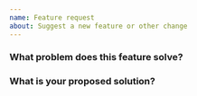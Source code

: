 ```yaml
---
name: Feature request
about: Suggest a new feature or other change
---
```


<!--
Before submitting an issue:
  Search the repo and ensure your issue doesn't already exist. If so, it may:
    - Have already been fixed in an unreleased version.
    - Have been closed without a solution. Please create a new issue instead of commenting on the old one.

Please supply as much information as possible. Incomplete issues will be closed.
-->

### What problem does this feature solve?
<!-- Why should this feature be added? -->
<!-- Describe your use case, what it would solve, and the potential end user benefits -->

### What is your proposed solution?
<!-- What should the API look like? -->
<!-- Links or screenshots of anything similar are helpful -->
